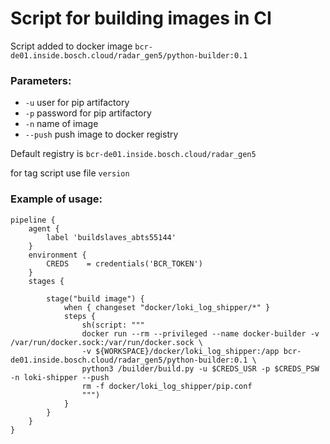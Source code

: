 # Script for building images in CI

Script added to docker image `bcr-de01.inside.bosch.cloud/radar_gen5/python-builder:0.1`
### Parameters:
* `-u`  user for pip artifactory
* `-p`  password for pip artifactory
* `-n`  name of image
* `--push`  push image to docker registry

Default registry is `bcr-de01.inside.bosch.cloud/radar_gen5`

for tag script use file `version` 

### Example of usage:
```
pipeline {
    agent {
        label 'buildslaves_abts55144'
    }
    environment {
        CREDS    = credentials('BCR_TOKEN')
    }
    stages {

        stage("build image") {
            when { changeset "docker/loki_log_shipper/*" }
            steps {
                sh(script: """
                docker run --rm --privileged --name docker-builder -v /var/run/docker.sock:/var/run/docker.sock \
                -v ${WORKSPACE}/docker/loki_log_shipper:/app bcr-de01.inside.bosch.cloud/radar_gen5/python-builder:0.1 \
                python3 /builder/build.py -u $CREDS_USR -p $CREDS_PSW -n loki-shipper --push
                rm -f docker/loki_log_shipper/pip.conf
                """)
            }
        }
    }
}
```
